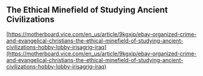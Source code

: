 ## The Ethical Minefield of Studying Ancient Civilizations
  
  [https://motherboard.vice.com/en_us/article/9kgxjp/ebay-organized-crime-and-evangelical-christians-the-ethical-minefield-of-studying-ancient-civilizations-hobby-lobby-irisagrig-iraq](https://motherboard.vice.com/en_us/article/9kgxjp/ebay-organized-crime-and-evangelical-christians-the-ethical-minefield-of-studying-ancient-civilizations-hobby-lobby-irisagrig-iraq)